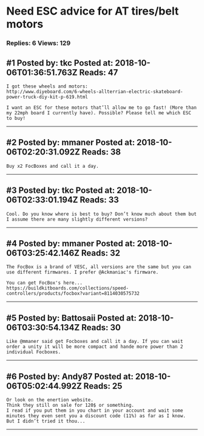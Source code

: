 # Need ESC advice for AT tires/belt motors

### Replies: 6 Views: 129

## \#1 Posted by: tkc Posted at: 2018-10-06T01:36:51.763Z Reads: 47

```
I got these wheels and motors:
http://www.diyeboard.com/6-wheels-allterrian-electric-skateboard-power-truck-diy-kit-p-619.html

I want an ESC for these motors that’ll allow me to go fast! (More than my 22mph board I currently have). Possible? Please tell me which ESC to buy!
```

---
## \#2 Posted by: mmaner Posted at: 2018-10-06T02:20:31.092Z Reads: 38

```
Buy x2 FocBoxes and call it a day.
```

---
## \#3 Posted by: tkc Posted at: 2018-10-06T02:33:01.194Z Reads: 33

```
Cool. Do you know where is best to buy? Don’t know much about them but I assume there are many slightly different versions?
```

---
## \#4 Posted by: mmaner Posted at: 2018-10-06T03:25:42.146Z Reads: 32

```
The FocBox is a brand of VESC, all versions are the same but you can use different firmwares. I prefer @Ackmaniac's firmware.

You can get FocBox's here...   https://buildkitboards.com/collections/speed-controllers/products/focbox?variant=8114030575732
```

---
## \#5 Posted by: Battosaii Posted at: 2018-10-06T03:30:54.134Z Reads: 30

```
Like @mmaner said get Focboxes and call it a day. If you can wait order a unity it will be more compact and hande more power than 2 individual Focboxes.
```

---
## \#6 Posted by: Andy87 Posted at: 2018-10-06T05:02:44.992Z Reads: 25

```
Or look on the enertion website.
Think they still on sale for 120$ or something.
I read if you put them in you chart in your account and wait some minutes they even sent you a discount code (11%) as far as I know.
But I didn’t tried it thou...
```

---
